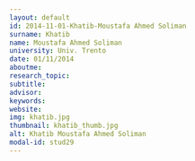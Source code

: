 ```yaml
---
layout: default 
id: 2014-11-01-Khatib-Moustafa Ahmed Soliman
surname: Khatib
name: Moustafa Ahmed Soliman
university: Univ. Trento
date: 01/11/2014
aboutme: 
research_topic: 
subtitle: 
advisor: 
keywords: 
website: 
img: khatib.jpg
thumbnail: khatib_thumb.jpg
alt: Khatib Moustafa Ahmed Soliman
modal-id: stud29
---
```

